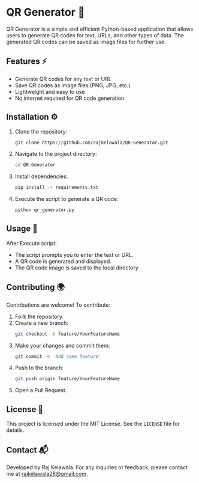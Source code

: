 # QR Generator 🚀

QR Generator is a simple and efficient Python-based application that allows users to generate QR codes for text, URLs, and other types of data. The generated QR codes can be saved as image files for further use.

## Features ⚡
- Generate QR codes for any text or URL
- Save QR codes as image files (PNG, JPG, etc.)
- Lightweight and easy to use
- No internet required for QR code generation

## Installation ⚙️
1. Clone the repository:

   ```sh
   git clone https://github.com/rajkelawala/QR-Generator.git
   ```
   
2. Navigate to the project directory:

   ```sh
   cd QR-Generator
   ```
   
3. Install dependencies:

   ```sh
   pip install -r requirements.txt
   ```
   
4. Execute the script to generate a QR code:

   ```sh
   python qr_generator.py
   ```

## Usage 🎯

After Execute script:

- The script prompts you to enter the text or URL.
- A QR code is generated and displayed.
- The QR code image is saved to the local directory.

## Contributing 🌍

Contributions are welcome! To contribute:

1. Fork the repository.
2. Create a new branch:
   ```bash
   git checkout -b feature/YourFeatureName
   ```
3. Make your changes and commit them:
   ```bash
   git commit -m 'Add some feature'
   ```
4. Push to the branch:
   ```bash
   git push origin feature/YourFeatureName
   ```
5. Open a Pull Request.

## License 📄

This project is licensed under the MIT License. See the `LICENSE` file for details.

## Contact 📬

Developed by Raj Kelawala. For any inquiries or feedback, please contact me at [rajkelawala28@gmail.com](mailto:rajkelawala28@gmail.com).

